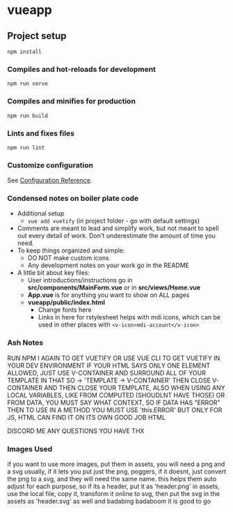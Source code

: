 # vueapp

## Project setup
```
npm install
```

### Compiles and hot-reloads for development
```
npm run serve
```

### Compiles and minifies for production
```
npm run build
```

### Lints and fixes files
```
npm run lint
```

### Customize configuration
See [Configuration Reference](https://cli.vuejs.org/config/).

### Condensed notes on boiler plate code ###
* Additional setup
  * ```vue add vuetify``` (in project folder - go with default settings)
* Comments are meant to lead and simplify work, but not meant to spell out every detail of work. Don't underestimate the amount of time you need.
* To keep things organized and simple:
  * DO NOT make custom icons
  * Any development notes on your work go in the README
* A little bit about key files:
  * User introductions/instructions go in __src/components/MainForm.vue__ or in __src/views/Home.vue__
  * __App.vue__ is for anything you want to show on ALL pages
  * __vueapp/public/index.html__
    * Change fonts here
    * Links in here for rstylesheet helps with mdi icons, which can be used in other places with ```<v-icon>mdi-account</v-icon>```

### Ash Notes
RUN NPM I AGAIN TO GET VUETIFY OR USE VUE CLI TO GET VUETIFY IN YOUR DEV ENVIRONMENT
IF YOUR HTML SAYS ONLY ONE ELEMENT ALLOWED, JUST USE V-CONTAINER AND SURROUND ALL OF YOUR TEMPLATE IN THAT SO -> 'TEMPLATE -> V-CONTAINER' THEN CLOSE V-CONTAINER AND THEN CLOSE YOUR TEMPLATE,
ALSO WHEN USING ANY LOCAL VARIABLES, LIKE FROM COMPUTED (SHOUDLNT HAVE THOSE) OR FROM DATA, YOU MUST SAY WHAT CONTEXT, SO IF DATA HAS "ERROR" THEN TO USE IN A METHOD YOU MUST USE 'this.ERROR' BUT ONLY FOR JS, HTML CAN FIND IT ON ITS OWN GOOD JOB HTML

DISCORD ME ANY QUESTIONS YOU HAVE THX

### Images Used
if you want to use more images, put them in assets, you will need a png and a svg usually, if it lets you put just the png, poggers, if it doesnt, just convert the png to a svg, and they will need the same name. this helps them auto adjust for each purpose, so if its a header, put it as 'header.png' in assets, use the local file, copy it, transform it online to svg, then put the svg in the assets as 'header.svg' as well and badabing badaboom it is good to go


